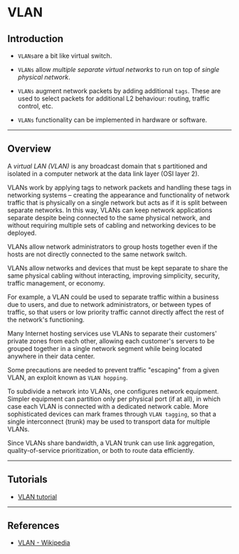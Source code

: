 # VLAN

## Introduction

* `VLANs`are a bit like virtual switch. 

* `VLANs` allow _multiple separate virtual networks_ to run on top of _single physical network_.

* `VLANs` augment network packets by adding additional `tags`. These are used to select packets for additional L2 behaviour: routing, traffic control, etc.

* `VLANs` functionality can be implemented in hardware or software.

---

## Overview

A _virtual LAN (VLAN)_ is any broadcast domain that s partitioned and isolated in a computer network at the data link layer (OSI layer 2).

VLANs work by applying tags to network packets and handling these tags in networking systems – creating the appearance and functionality of network traffic that is physically on a single network but acts as if it is split between separate networks. In this way, VLANs can keep network applications separate despite being connected to the same physical network, and without requiring multiple sets of cabling and networking devices to be deployed.

VLANs allow network administrators to group hosts together even if the hosts are not directly connected to the same network switch.

VLANs allow networks and devices that must be kept separate to share the same physical cabling without interacting, improving simplicity, security, traffic management, or economy. 

For example, a VLAN could be used to separate traffic within a business due to users, and due to network administrators, or between types of traffic, so that users or low priority traffic cannot directly affect the rest of the network's functioning.

Many Internet hosting services use VLANs to separate their customers' private zones from each other, allowing each customer's servers to be grouped together in a single network segment while being located anywhere in their data center. 

Some precautions are needed to prevent traffic "escaping" from a given VLAN, an exploit known as `VLAN hopping`.

To subdivide a network into VLANs, one configures network equipment. Simpler equipment can partition only per physical port (if at all), in which case each VLAN is connected with a dedicated network cable. More sophisticated devices can mark frames through `VLAN tagging`, so that a single interconnect (trunk) may be used to transport data for multiple VLANs. 

Since VLANs share bandwidth, a VLAN trunk can use link aggregation, quality-of-service prioritization, or both to route data efficiently.

---

## Tutorials

* [VLAN tutorial](https://blog.sleeplessbeastie.eu/2012/12/23/debian-how-to-create-vlan-interface/)

---

## References

* [VLAN - Wikipedia](https://en.wikipedia.org/wiki/Virtual_LAN)

